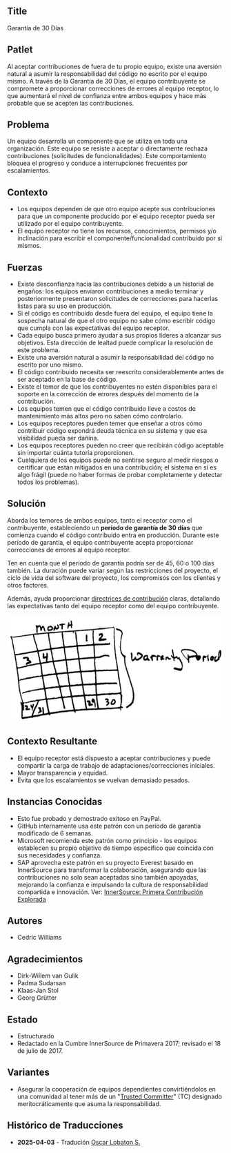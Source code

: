 ## Title

Garantía de 30 Días

## Patlet

Al aceptar contribuciones de fuera de tu propio equipo, existe una aversión natural a asumir la responsabilidad del código no escrito por el equipo mismo. A través de la Garantía de 30 Días, el equipo contribuyente se compromete a proporcionar correcciones de errores al equipo receptor, lo que aumentará el nivel de confianza entre ambos equipos y hace más probable que se acepten las contribuciones.

## Problema

Un equipo desarrolla un componente que se utiliza en toda una organización. Este equipo se resiste a aceptar o directamente rechaza contribuciones (solicitudes de funcionalidades). Este comportamiento bloquea el progreso y conduce a interrupciones frecuentes por escalamientos.

## Contexto

- Los equipos dependen de que otro equipo acepte sus contribuciones para que un componente producido por el equipo receptor pueda ser utilizado por el equipo contribuyente.
- El equipo receptor no tiene los recursos, conocimientos, permisos y/o inclinación para escribir el componente/funcionalidad contribuido por sí mismos.

## Fuerzas

- Existe desconfianza hacia las contribuciones debido a un historial de engaños: los equipos enviaron contribuciones a medio terminar y posteriormente presentaron solicitudes de correcciones para hacerlas listas para su uso en producción.
- Si el código es contribuido desde fuera del equipo, el equipo tiene la sospecha natural de que el otro equipo no sabe cómo escribir código que cumpla con las expectativas del equipo receptor.
- Cada equipo busca primero ayudar a sus propios líderes a alcanzar sus objetivos. Esta dirección de lealtad puede complicar la resolución de este problema.
- Existe una aversión natural a asumir la responsabilidad del código no escrito por uno mismo.
- El código contribuido necesita ser reescrito considerablemente antes de ser aceptado en la base de código.
- Existe el temor de que los contribuyentes no estén disponibles para el soporte en la corrección de errores después del momento de la contribución.
- Los equipos temen que el código contribuido lleve a costos de mantenimiento más altos pero no saben cómo controlarlo.
- Los equipos receptores pueden temer que enseñar a otros cómo contribuir código expondrá deuda técnica en su sistema y que esa visibilidad pueda ser dañina.
- Los equipos receptores pueden no creer que recibirán código aceptable sin importar cuánta tutoría proporcionen.
- Cualquiera de los equipos puede no sentirse seguro al medir riesgos o certificar que están mitigados en una contribución; el sistema en sí es algo frágil (puede no haber formas de probar completamente y detectar todos los problemas).

## Solución

Aborda los temores de ambos equipos, tanto el receptor como el contribuyente, estableciendo un **período de garantía de 30 días** que comienza cuando el código contribuido entra en producción. Durante este período de garantía, el equipo contribuyente acepta proporcionar correcciones de errores al equipo receptor.

Ten en cuenta que el período de garantía podría ser de 45, 60 o 100 días también. La duración puede variar según las restricciones del proyecto, el ciclo de vida del software del proyecto, los compromisos con los clientes y otros factores.

Además, ayuda proporcionar [directrices de contribución](./base-documentation.md) claras, detallando las expectativas tanto del equipo receptor como del equipo contribuyente.

![Garantía de 30 Días](../../../assets/img/thirtydaywarranty.jpg)

## Contexto Resultante

- El equipo receptor está dispuesto a aceptar contribuciones y puede compartir la carga de trabajo de adaptaciones/correcciones iniciales.
- Mayor transparencia y equidad.
- Evita que los escalamientos se vuelvan demasiado pesados.

## Instancias Conocidas

- Esto fue probado y demostrado exitoso en PayPal.
- GitHub internamente usa este patrón con un período de garantía modificado de 6 semanas.
- Microsoft recomienda este patrón como principio - los equipos establecen su propio objetivo de tiempo específico que coincida con sus necesidades y confianza.
- SAP aprovecha este patrón en su proyecto Everest basado en InnerSource para transformar la colaboración, asegurando que las contribuciones no solo sean aceptadas sino también apoyadas, mejorando la confianza e impulsando la cultura de responsabilidad compartida e innovación. Ver: [InnerSource: Primera Contribución Explorada](https://community.sap.com/t5/open-source-blogs/innersource-first-contribution-explored/ba-p/13644916)

## Autores

- Cedric Williams

## Agradecimientos

- Dirk-Willem van Gulik
- Padma Sudarsan
- Klaas-Jan Stol
- Georg Grütter

## Estado

* Estructurado
* Redactado en la Cumbre InnerSource de Primavera 2017; revisado el 18 de julio de 2017.

## Variantes

- Asegurar la cooperación de equipos dependientes convirtiéndolos en una comunidad al tener más de un "[Trusted Committer](./trusted-committer.md)" (TC) designado meritocráticamente que asuma la responsabilidad.

## Histórico de Traducciones

- **2025-04-03** - Tradución [Oscar Lobaton S.](https://github.com/ovas04)
